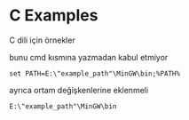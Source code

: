 # C Examples
C dili için örnekler

bunu cmd kısmına yazmadan kabul etmiyor
```
set PATH=E:\"example_path"\MinGW\bin;%PATH%
```

ayrıca ortam değişkenlerine eklenmeli 
```
E:\"example_path"\MinGW\bin
```
